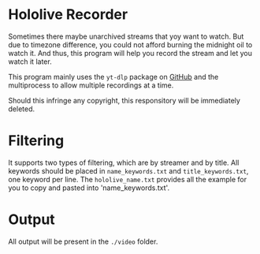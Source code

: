 # Hololive Recorder
Sometimes there maybe unarchived streams that yoy want to watch. But due to timezone difference, you could not afford burning the midnight oil to watch it. 
And thus, this program will help you record the stream and let you watch it later.

This program mainly uses the `yt-dlp` package on [GitHub](https://github.com/yt-dlp/yt-dlp) and the multiprocess to allow multiple recordings at a time.

Should this infringe any copyright, this responsitory will be immediately deleted.

# Filtering
It supports two types of filtering, which are by streamer and by title. All keywords should be placed in `name_keywords.txt` and `title_keywords.txt`, one keyword per line. 
The `hololive_name.txt` provides all the example for you to copy and pasted into 'name_keywords.txt'.

# Output
All output will be present in the `./video` folder.

